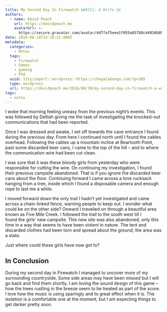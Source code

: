 ```yaml
---
title: My Second Day In Firewatch &#8211; A Write Up
authors:
  - name: David Peach
    url: https://davidpeach.me
    avatarUrl: >-
      https://secure.gravatar.com/avatar/4d7faf5eee1f055a85788c44936b8995eaab6dfb004e7854ec747ccb272e91ee?s=96&d=mm&r=g
date: 2016-08-10T14:18:22.000Z
metadata:
  categories:
    - Notes
  tags:
    - Firewatch
    - Games
    - gaming
    - PS4
  uuid: 11ty/import::wordpress::https://chegalabonga.com/?p=385
  type: wordpress
  url: https://davidpeach.me/2016/08/10/my-second-day-in-firewatch-a-write-up/
tags:
  - notes
---
```

I woke that morning feeling uneasy from the previous night’s events. This was followed by Delilah giving me the task of investigating the knocked-out communications that had been reported.

Once I was dressed and awake, I set off towards the cave entrance I found during the previous day. From here I continued north until I found the cables overhead. Following the cables up a mountain incline at Beartooth Point, past some discarded beer cans, I came to the top of the hill – and to where the communication wire had been cut clean.

I was sure that it was these bloody girls from yesterday who were responsible for cutting the wire. On continuing my investigation, I found their previous campsite abandoned. That is if you ignore the discarded beer cans about the floor. Continuing forward I came across a lone rucksack hanging from a tree, inside which I found a disposable camera and enough rope to last me a while.

I moved forward down the only trail I hadn’t yet investigated and came across a chain-linked fence, warning people to keep out. I wonder what could be on the other side? Onward I travelled on through a beautiful area known as Five Mile Creek. I followed the trail to the south west till I found the girls’ new campsite. This new site was also abandoned, only this time in a way that seems to have been violent in nature. The tent and discarded clothes had been torn and spread about the ground; the area was a state.

Just where could these girls have now got to?

## In Conclusion

During my second day in Firewatch I managed to uncover more of my surrounding countryside. Some side areas may have been missed but I will go back and find them shortly. I am loving the sound design of this game – how the trees rustling in the breeze seem to be treated as part of the score. I love how the music is using sparingly and to great effect when it is. The isolation is a comfortable one at the moment, but I am expecting things to get darker pretty soon.